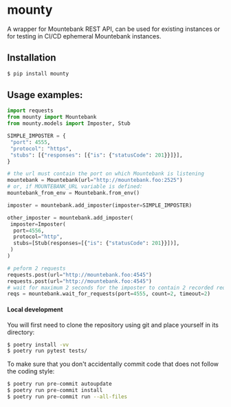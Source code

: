 # mounty

A wrapper for Mountebank REST API, can be used for existing instances or for testing in CI/CD ephemeral Mountebank instances. 

## Installation

```bash
$ pip install mounty
```

## Usage examples:

```python
import requests
from mounty import Mountebank
from mounty.models import Imposter, Stub

SIMPLE_IMPOSTER = {
 "port": 4555,
 "protocol": "https",
 "stubs": [{"responses": [{"is": {"statusCode": 201}}]}],
}

# the url must contain the port on which Mountebank is listening
mountebank = Mountebank(url="http://mountebank.foo:2525")
# or, if MOUNTEBANK_URL variable is defined:
mountebank_from_env = Mountebank.from_env()

imposter = mountebank.add_imposter(imposter=SIMPLE_IMPOSTER)

other_imposter = mountebank.add_imposter(
 imposter=Imposter(
  port=4556,
  protocol="http",
  stubs=[Stub(responses=[{"is": {"statusCode": 201}}])],
 )
)

# peform 2 requests
requests.post(url="http://mountebank.foo:4545")
requests.post(url="http://mountebank.foo:4545")
# wait for maximum 2 seconds for the imposter to contain 2 recorded requests
reqs = mountebank.wait_for_requests(port=4555, count=2, timeout=2)
```

#### Local development

You will first need to clone the repository using git and place yourself in its directory:

```bash
$ poetry install -vv
$ poetry run pytest tests/
```

To make sure that you don't accidentally commit code that does not follow the coding style:

```bash
$ poetry run pre-commit autoupdate
$ poetry run pre-commit install
$ poetry run pre-commit run --all-files
```

